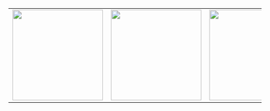 <table>
  <tr>
    <td><img src="https://github.com/user-attachments/assets/752b7e7d-dc6d-4c2c-a033-ad911ebcd739" width="180"></td>
    <td><img src="https://github.com/user-attachments/assets/3b904112-2d1c-42e4-9d57-7fb174d01258" width="180"></td>
    <td><img src="https://github.com/user-attachments/assets/aebe6340-7ef5-40e6-8184-f630c587d059" width="180"></td>
  </tr>
</table>
